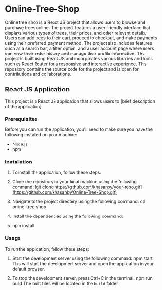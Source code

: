 # Online-Tree-Shop
Online tree shop is a React JS project that allows users to browse and purchase trees online. The project features a user-friendly interface that displays various types of trees, their prices, and other relevant details. Users can add trees to their cart, proceed to checkout, and make payments using their preferred payment method. The project also includes features such as a search bar, a filter option, and a user account page where users can view their order history and manage their profile information. The project is built using React JS and incorporates various libraries and tools such as React Router for a responsive and interactive experience. This repository contains the source code for the project and is open for contributions and collaborations.

## React JS Application
This project is a React JS application that allows users to [brief description of the application].

### Prerequisites
Before you can run the application, you'll need to make sure you have the following installed on your machine:

* Node.js
* npm

### Installation
1. To install the application, follow these steps:

2. Clone the repository to your local machine using the following command:
[git clone https://github.com/khasanby/your-repo.git](https://github.com/khasanby/Online-Tree-Shop.git)

3. Navigate to the project directory using the following command:
cd online-tree-shop

4. Install the dependencies using the following command:
5. npm install

### Usage
To run the application, follow these steps:

1. Start the development server using the following command:
 npm start
 This will start the development server and open the application in your default browser.

2. To stop the development server, press Ctrl+C in the terminal.
 npm run build
 The built files will be located in the `build` folder
